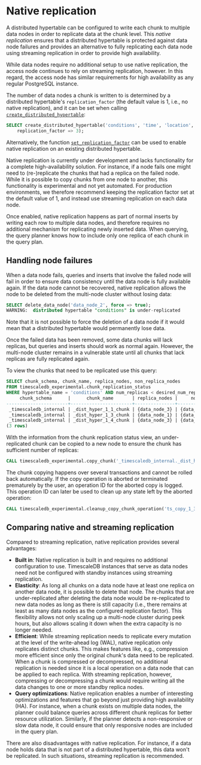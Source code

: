 # Native replication

A distributed hypertable can be configured to write each chunk to
multiple data nodes in order to replicate data at the chunk
level. This *native replication* ensures that a distributed hypertable
is protected against data node failures and provides an alternative to
fully replicating each data node using streaming replication in order
to provide high availability.

While data nodes require no additional setup to use native
replication, the access node continues to rely on streaming
replication, however. In this regard, the access node has similar
requirements for high availability as any regular PostgreSQL instance.

The number of data nodes a chunk is written to is determined by a
distributed hypertable's `replication_factor` (the default value is 1,
i.e., no native replication), and it can be set when calling
[`create_distributed_hypertable`][create_distributed_hypertable]:


```sql
SELECT create_distributed_hypertable('conditions', 'time', 'location',
	replication_factor => 3);
```
Alternatively, the function
[`set_replication_factor`][set_replication_factor] can be used to
enable native replication on an existing distributed hypertable.

<highlight type="warning"> 
Native replication is currently under development and lacks
functionality for a complete high-availability solution. For instance,
if a node fails one might need to (re-)replicate the chunks that had a
replica on the failed node.  While it is possible to copy chunks from
one node to another, this functionality is experimental and not yet
automated. For production environments, we therefore recommend keeping
the replication factor set at the default value of 1, and instead use
streaming replication on each data node.
</highlight>


Once enabled, native replication happens as part of normal inserts by
writing each row to multiple data nodes, and therefore requires no
additional mechanism for replicating newly inserted data. When
querying, the query planner knows how to include only one replica of
each chunk in the query plan.


## Handling node failures

When a data node fails, queries and inserts that involve the failed
node will fail in order to ensure data consistency until the data node
is fully available again. If the data node cannot be recovered, native
replication allows the node to be deleted from the multi-node cluster
without losing data:

```sql
SELECT delete_data_node('data_node_2', force => true);
WARNING:  distributed hypertable "conditions" is under-replicated
```

Note that it is not possible to force the deletion of a data node if
it would mean that a distributed hypertable would permanently lose
data.

Once the failed data has been removed, some data chunks will lack
replicas, but queries and inserts should work as normal
again. However, the multi-node cluster remains in a vulnerable state
until all chunks that lack replicas are fully replicated again.

To view the chunks that need to be replicated use this query:

```sql
SELECT chunk_schema, chunk_name, replica_nodes, non_replica_nodes 
FROM timescaledb_experimental.chunk_replication_status 
WHERE hypertable_name = 'conditions' AND num_replicas < desired_num_replicas;
     chunk_schema      |      chunk_name       | replica_nodes |     non_replica_nodes
-----------------------+-----------------------+---------------+---------------------------
 _timescaledb_internal | _dist_hyper_1_1_chunk | {data_node_3} | {data_node_1,data_node_2}
 _timescaledb_internal | _dist_hyper_1_3_chunk | {data_node_1} | {data_node_2,data_node_3}
 _timescaledb_internal | _dist_hyper_1_4_chunk | {data_node_3} | {data_node_1,data_node_2}
(3 rows)
```

With the information from the chunk replication status view, an
under-replicated chunk can be copied to a new node to ensure the chunk
has sufficient number of replicas:

```sql
CALL timescaledb_experimental.copy_chunk('_timescaledb_internal._dist_hyper_1_1_chunk', 'data_node_3', 'data_node_2');
```

The chunk copying happens over several transactions and cannot be
rolled back automatically. If the copy operation is aborted or
terminated prematurely by the user, an operation ID for the aborted
copy is logged. This operation ID can later be used to clean up
any state left by the aborted operation:

```sql
CALL timescaledb_experimental.cleanup_copy_chunk_operation('ts_copy_1_31');
```

## Comparing native and streaming replication

Compared to streaming replication, native replication provides several
advantages:

- **Built in**: Native replication is built in and requires no
  additional configuration to use. TimescaleDB instances that serve as
  data nodes need not be configured with standby instances using
  streaming replication.
- **Elasticity**: As long all chunks on a data node have at least one
  replica on another data node, it is possible to delete that
  node. The chunks that are under-replicated after deleting the data
  node would be re-replicated to new data nodes as long as there is
  still capacity (i.e., there remains at least as many data nodes as
  the configured replication factor). This flexibility allows not only
  scaling up a multi-node cluster during peek hours, but also allows
  scaling it down when the extra capacity is no longer needed.
- **Efficient**: While streaming replication needs to replicate every
  mutation at the level of the write-ahead log (WAL), native
  replication only replicates distinct chunks. This makes features
  like, e.g., compression more efficient since only the original
  chunk's data need to be replicated. When a chunk is compressed or
  decompressed, no additional replication is needed since it is a
  local operation on a data node that can be applied to each
  replica. With streaming replication, however, compressing or
  decompressing a chunk would require writing all the data changes to
  one or more standby replica nodes.
- **Query optimizations**: Native replication enables a number of
  interesting optimizations and features that go beyond just providing
  high availability (HA). For instance, when a chunk exists on
  multiple data nodes, the planner could balance queries across
  different chunk replicas for better resource utilization. Similarly,
  if the planner detects a non-responsive or slow data node, it could
  ensure that only responsive nodes are included in the query plan.

There are also disadvantages with native replication. For instance, if
a data node holds data that is not part of a distributed hypertable,
this data won't be replicated. In such situations, streaming
replication is recommended.


[create_distributed_hypertable]: /api/:currentVersion:/distributed-hypertables/create_distributed_hypertable
[set_replication_factor]:  /api/:currentVersion:/distributed-hypertables/set_replication_factor
